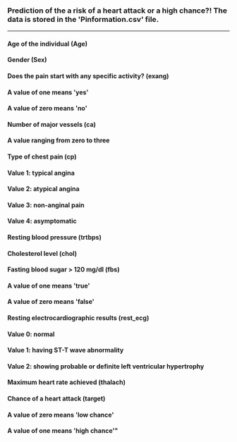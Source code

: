 ### Prediction of the a risk of a heart attack or a high chance?! The data is stored in the 'Pinformation.csv' file.
***
#### Age of the individual (Age)
#### Gender (Sex)
#### Does the pain start with any specific activity? (exang)
#### A value of one means 'yes'
#### A value of zero means 'no'
#### Number of major vessels (ca)
#### A value ranging from zero to three
#### Type of chest pain (cp)
#### Value 1: typical angina
#### Value 2: atypical angina
#### Value 3: non-anginal pain
#### Value 4: asymptomatic
#### Resting blood pressure (trtbps)
#### Cholesterol level (chol)
#### Fasting blood sugar > 120 mg/dl (fbs)
#### A value of one means 'true'
#### A value of zero means 'false'
#### Resting electrocardiographic results (rest_ecg)
#### Value 0: normal
#### Value 1: having ST-T wave abnormality
#### Value 2: showing probable or definite left ventricular hypertrophy
#### Maximum heart rate achieved (thalach)
#### Chance of a heart attack (target)
#### A value of zero means 'low chance'
#### A value of one means 'high chance'"






